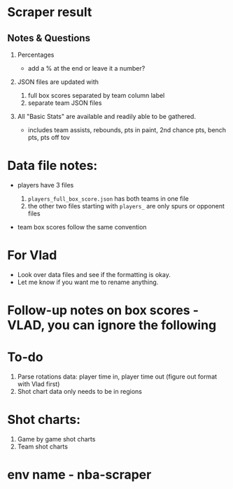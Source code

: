 # Scraper result

## Notes & Questions

1. Percentages
	* add a % at the end or leave it a number?

2. JSON files are updated with 
	1. full box scores separated by team column label
	2. separate team JSON files

3. All "Basic Stats" are available and readily able to be gathered. 
	* includes team assists, rebounds, pts in paint, 2nd chance pts, bench pts, pts off tov

# Data file notes:
* players have 3 files
	1. `players_full_box_score.json` has both teams in one file
	2. the other two files starting with `players_` are only spurs or opponent files

* team box scores follow the same convention

# For Vlad
* Look over data files and see if the formatting is okay. 
* Let me know if you want me to rename anything.
	
# Follow-up notes on box scores - **VLAD, you can ignore the following**

# To-do

1. Parse rotations data: player time in, player time out (figure out format with Vlad first)
2. Shot chart data only needs to be in regions

# Shot charts:

1. Game by game shot charts
2. Team shot charts

# env name - nba-scraper